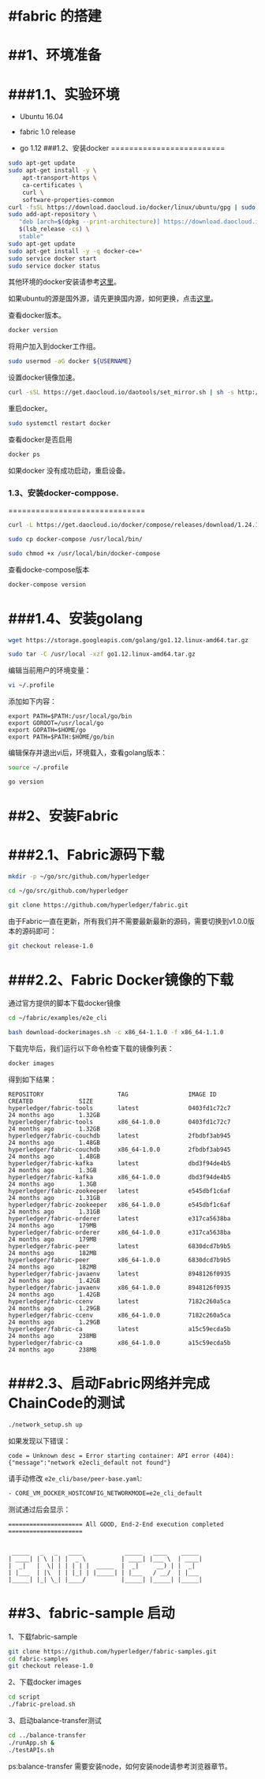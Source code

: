
#fabric 的搭建
=========================

##1、环境准备
=========================

###1.1、实验环境
=========================

- Ubuntu 16.04

- fabric 1.0 release

- go 1.12
###1.2、安装docker
=========================

```bash
sudo apt-get update
sudo apt-get install -y \
    apt-transport-https \
    ca-certificates \
    curl \
    software-properties-common
curl -fsSL https://download.daocloud.io/docker/linux/ubuntu/gpg | sudo apt-key add -
sudo add-apt-repository \
   "deb [arch=$(dpkg --print-architecture)] https://download.daocloud.io/docker/linux/ubuntu \
   $(lsb_release -cs) \
   stable"
sudo apt-get update
sudo apt-get install -y -q docker-ce=*
sudo service docker start
sudo service docker status
```
其他环境的docker安装请参考[这里](https://download.daocloud.io/Docker_Mirror/Docker)。

如果ubuntu的源是国外源，请先更换国内源，如何更换，点击[这里](https://www.linuxidc.com/Linux/2017-11/148627.htm)。

查看docker版本。
```bash
docker version
```

将用户加入到docker工作组。
```bash
sudo usermod -aG docker ${USERNAME}
```

设置docker镜像加速。
```bash
curl -sSL https://get.daocloud.io/daotools/set_mirror.sh | sh -s http://f1361db2.m.daocloud.io
```

重启docker。
```bash
sudo systemctl restart docker
```

查看docker是否启用
```bash
docker ps
```

 如果docker 没有成功启动，重启设备。
 
### 1.3、安装docker-comppose.
==============================
 
 ```bash
 curl -L https://get.daocloud.io/docker/compose/releases/download/1.24.1/docker-compose-`uname -s`-`uname -m` > ./docker-compose
 
 sudo cp docker-compose /usr/local/bin/
 
 sudo chmod +x /usr/local/bin/docker-compose
 ```
 查看docke-compose版本 
 ```bash
 docker-compose version
 ```
 
 ###1.4、安装golang
 ==============================
```bash
wget https://storage.googleapis.com/golang/go1.12.linux-amd64.tar.gz

sudo tar -C /usr/local -xzf go1.12.linux-amd64.tar.gz
```

编辑当前用户的环境变量：
```bash
vi ~/.profile
```

添加如下内容：
```text
export PATH=$PATH:/usr/local/go/bin 
export GOROOT=/usr/local/go 
export GOPATH=$HOME/go 
export PATH=$PATH:$HOME/go/bin
```
编辑保存并退出vi后，环境载入，查看golang版本：
```bash
source ~/.profile

go version
```

 
 ##2、安装Fabric
 ===============
 
 ###2.1、Fabric源码下载
 ======================
 
 ```bash
mkdir -p ~/go/src/github.com/hyperledger 

cd ~/go/src/github.com/hyperledger  

git clone https://github.com/hyperledger/fabric.git
 ```
 
由于Fabric一直在更新，所有我们并不需要最新最新的源码，需要切换到v1.0.0版本的源码即可：

```bash
git checkout release-1.0
```

###2.2、Fabric Docker镜像的下载
==============================

通过官方提供的脚本下载docker镜像

```bash
cd ~/fabric/examples/e2e_cli

bash download-dockerimages.sh -c x86_64-1.1.0 -f x86_64-1.1.0
``` 
下载完毕后，我们运行以下命令检查下载的镜像列表：
```bash
docker images 
```

得到如下结果：
```
REPOSITORY                     TAG                 IMAGE ID            CREATED             SIZE
hyperledger/fabric-tools       latest              0403fd1c72c7        24 months ago       1.32GB
hyperledger/fabric-tools       x86_64-1.0.0        0403fd1c72c7        24 months ago       1.32GB
hyperledger/fabric-couchdb     latest              2fbdbf3ab945        24 months ago       1.48GB
hyperledger/fabric-couchdb     x86_64-1.0.0        2fbdbf3ab945        24 months ago       1.48GB
hyperledger/fabric-kafka       latest              dbd3f94de4b5        24 months ago       1.3GB
hyperledger/fabric-kafka       x86_64-1.0.0        dbd3f94de4b5        24 months ago       1.3GB
hyperledger/fabric-zookeeper   latest              e545dbf1c6af        24 months ago       1.31GB
hyperledger/fabric-zookeeper   x86_64-1.0.0        e545dbf1c6af        24 months ago       1.31GB
hyperledger/fabric-orderer     latest              e317ca5638ba        24 months ago       179MB
hyperledger/fabric-orderer     x86_64-1.0.0        e317ca5638ba        24 months ago       179MB
hyperledger/fabric-peer        latest              6830dcd7b9b5        24 months ago       182MB
hyperledger/fabric-peer        x86_64-1.0.0        6830dcd7b9b5        24 months ago       182MB
hyperledger/fabric-javaenv     latest              8948126f0935        24 months ago       1.42GB
hyperledger/fabric-javaenv     x86_64-1.0.0        8948126f0935        24 months ago       1.42GB
hyperledger/fabric-ccenv       latest              7182c260a5ca        24 months ago       1.29GB
hyperledger/fabric-ccenv       x86_64-1.0.0        7182c260a5ca        24 months ago       1.29GB
hyperledger/fabric-ca          latest              a15c59ecda5b        24 months ago       238MB
hyperledger/fabric-ca          x86_64-1.0.0        a15c59ecda5b        24 months ago       238MB
```
###2.3、启动Fabric网络并完成ChainCode的测试
============================================

```bash
./network_setup.sh up
```
如果发现以下错误：
```
code = Unknown desc = Error starting container: API error (404): {"message":"network e2ecli_default not found"}
```
请手动修改 ``e2e_cli/base/peer-base.yaml``:
```dockerfile
- CORE_VM_DOCKER_HOSTCONFIG_NETWORKMODE=e2e_cli_default
```

测试通过后会显示：
```
===================== All GOOD, End-2-End execution completed =====================


 _____   _   _   ____            _____   ____    _____
| ____| | \ | | |  _ \          | ____| |___ \  | ____|
|  _|   |  \| | | | | |  _____  |  _|     __) | |  _|
| |___  | |\  | | |_| | |_____| | |___   / __/  | |___
|_____| |_| \_| |____/          |_____| |_____| |_____|
```

##3、fabric-sample 启动
=========================
1、下载fabric-sample
```bash
git clone https://github.com/hyperledger/fabric-samples.git
cd fabric-samples
git checkout release-1.0 
```

2、下载docker images
```bash
cd script
./fabric-preload.sh 
```

3、启动balance-transfer测试
```bash
cd ../balance-transfer
./runApp.sh &
./testAPIs.sh
```

ps:balance-transfer 需要安装node，如何安装node请参考浏览器章节。